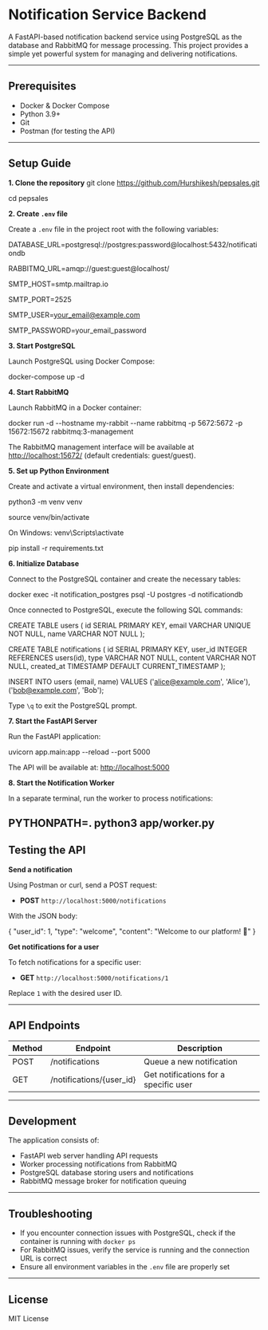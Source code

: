 # Notification Service Backend

A FastAPI-based notification backend service using PostgreSQL as the database and RabbitMQ for message processing. This project provides a simple yet powerful system for managing and delivering notifications.

---

## Prerequisites

- Docker & Docker Compose
- Python 3.9+
- Git
- Postman (for testing the API)

---

## Setup Guide

**1. Clone the repository**
git clone https://github.com/Hurshikesh/pepsales.git


cd pepsales

**2. Create `.env` file**

Create a `.env` file in the project root with the following variables:

DATABASE_URL=postgresql://postgres:password@localhost:5432/notificationdb


RABBITMQ_URL=amqp://guest:guest@localhost/


SMTP_HOST=smtp.mailtrap.io


SMTP_PORT=2525


SMTP_USER=your_email@example.com


SMTP_PASSWORD=your_email_password


**3. Start PostgreSQL**

Launch PostgreSQL using Docker Compose:

docker-compose up -d


**4. Start RabbitMQ**

Launch RabbitMQ in a Docker container:

docker run -d --hostname my-rabbit --name rabbitmq -p 5672:5672 -p 15672:15672 rabbitmq:3-management


The RabbitMQ management interface will be available at [http://localhost:15672/](http://localhost:15672/) (default credentials: guest/guest).

**5. Set up Python Environment**

Create and activate a virtual environment, then install dependencies:

python3 -m venv venv


source venv/bin/activate 


On Windows: venv\Scripts\activate


pip install -r requirements.txt



**6. Initialize Database**

Connect to the PostgreSQL container and create the necessary tables:

docker exec -it notification_postgres psql -U postgres -d notificationdb


Once connected to PostgreSQL, execute the following SQL commands:

CREATE TABLE users (
id SERIAL PRIMARY KEY,
email VARCHAR UNIQUE NOT NULL,
name VARCHAR NOT NULL
);


CREATE TABLE notifications (
id SERIAL PRIMARY KEY,
user_id INTEGER REFERENCES users(id),
type VARCHAR NOT NULL,
content VARCHAR NOT NULL,
created_at TIMESTAMP DEFAULT CURRENT_TIMESTAMP
);


INSERT INTO users (email, name) VALUES ('alice@example.com', 'Alice'), ('bob@example.com', 'Bob');


Type `\q` to exit the PostgreSQL prompt.

**7. Start the FastAPI Server**

Run the FastAPI application:

uvicorn app.main:app --reload --port 5000


The API will be available at: [http://localhost:5000](http://localhost:5000)

**8. Start the Notification Worker**

In a separate terminal, run the worker to process notifications:

PYTHONPATH=. python3 app/worker.py
---

## Testing the API

**Send a notification**

Using Postman or curl, send a POST request:

- **POST** `http://localhost:5000/notifications`

With the JSON body:

{
"user_id": 1,
"type": "welcome",
"content": "Welcome to our platform! 🎉"
}


**Get notifications for a user**

To fetch notifications for a specific user:

- **GET** `http://localhost:5000/notifications/1`

Replace `1` with the desired user ID.

---

## API Endpoints

| Method | Endpoint                       | Description                        |
|--------|-------------------------------|------------------------------------|
| POST   | /notifications                | Queue a new notification           |
| GET    | /notifications/{user_id}      | Get notifications for a specific user |

---

## Development

The application consists of:

- FastAPI web server handling API requests
- Worker processing notifications from RabbitMQ
- PostgreSQL database storing users and notifications
- RabbitMQ message broker for notification queuing

---

## Troubleshooting

- If you encounter connection issues with PostgreSQL, check if the container is running with `docker ps`
- For RabbitMQ issues, verify the service is running and the connection URL is correct
- Ensure all environment variables in the `.env` file are properly set

---

## License

MIT License
